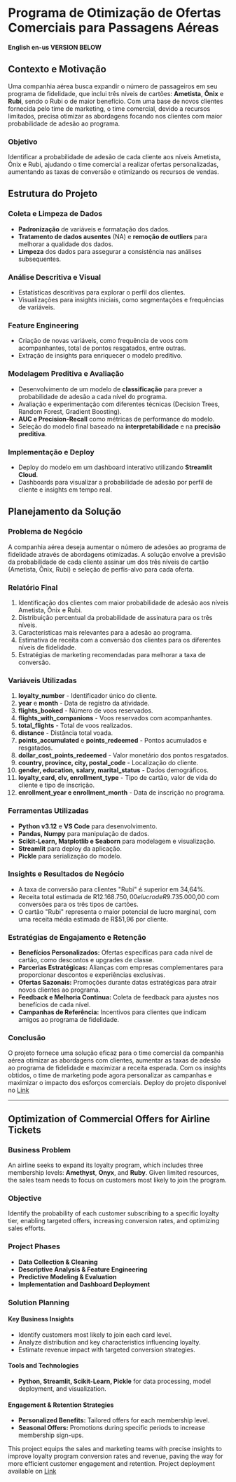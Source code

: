 # Programa de Otimização de Ofertas Comerciais para Passagens Aéreas
**English en-us VERSION BELOW**

## Contexto e Motivação
Uma companhia aérea busca expandir o número de passageiros em seu programa de fidelidade, que inclui três níveis de cartões: **Ametista**, **Ônix** e **Rubi**, sendo o Rubi o de maior benefício. Com uma base de novos clientes fornecida pelo time de marketing, o time comercial, devido a recursos limitados, precisa otimizar as abordagens focando nos clientes com maior probabilidade de adesão ao programa.

### Objetivo
Identificar a probabilidade de adesão de cada cliente aos níveis Ametista, Ônix e Rubi, ajudando o time comercial a realizar ofertas personalizadas, aumentando as taxas de conversão e otimizando os recursos de vendas.

## Estrutura do Projeto

### Coleta e Limpeza de Dados
- **Padronização** de variáveis e formatação dos dados.
- **Tratamento de dados ausentes** (NA) e **remoção de outliers** para melhorar a qualidade dos dados.
- **Limpeza** dos dados para assegurar a consistência nas análises subsequentes.

### Análise Descritiva e Visual
- Estatísticas descritivas para explorar o perfil dos clientes.
- Visualizações para insights iniciais, como segmentações e frequências de variáveis.

### Feature Engineering
- Criação de novas variáveis, como frequência de voos com acompanhantes, total de pontos resgatados, entre outras.
- Extração de insights para enriquecer o modelo preditivo.

### Modelagem Preditiva e Avaliação
- Desenvolvimento de um modelo de **classificação** para prever a probabilidade de adesão a cada nível do programa.
- Avaliação e experimentação com diferentes técnicas (Decision Trees, Random Forest, Gradient Boosting).
- **AUC e Precision-Recall** como métricas de performance do modelo.
- Seleção do modelo final baseado na **interpretabilidade** e na **precisão preditiva**.

### Implementação e Deploy
- Deploy do modelo em um dashboard interativo utilizando **Streamlit Cloud**.
- Dashboards para visualizar a probabilidade de adesão por perfil de cliente e insights em tempo real.

## Planejamento da Solução

### Problema de Negócio
A companhia aérea deseja aumentar o número de adesões ao programa de fidelidade através de abordagens otimizadas. A solução envolve a previsão da probabilidade de cada cliente assinar um dos três níveis de cartão (Ametista, Ônix, Rubi) e seleção de perfis-alvo para cada oferta.

### Relatório Final
1. Identificação dos clientes com maior probabilidade de adesão aos níveis Ametista, Ônix e Rubi.
2. Distribuição percentual da probabilidade de assinatura para os três níveis.
3. Características mais relevantes para a adesão ao programa.
4. Estimativa de receita com a conversão dos clientes para os diferentes níveis de fidelidade.
5. Estratégias de marketing recomendadas para melhorar a taxa de conversão.

### Variáveis Utilizadas
1. **loyalty_number** - Identificador único do cliente.
2. **year** e **month** - Data de registro da atividade.
3. **flights_booked** - Número de voos reservados.
4. **flights_with_companions** - Voos reservados com acompanhantes.
5. **total_flights** - Total de voos realizados.
6. **distance** - Distância total voada.
7. **points_accumulated** e **points_redeemed** - Pontos acumulados e resgatados.
8. **dollar_cost_points_redeemed** - Valor monetário dos pontos resgatados.
9. **country, province, city, postal_code** - Localização do cliente.
10. **gender, education, salary, marital_status** - Dados demográficos.
11. **loyalty_card, clv, enrollment_type** - Tipo de cartão, valor de vida do cliente e tipo de inscrição.
12. **enrollment_year e enrollment_month** - Data de inscrição no programa.

### Ferramentas Utilizadas
- **Python v3.12** e **VS Code** para desenvolvimento.
- **Pandas, Numpy** para manipulação de dados.
- **Scikit-Learn, Matplotlib e Seaborn** para modelagem e visualização.
- **Streamlit** para deploy da aplicação.
- **Pickle** para serialização do modelo.

### Insights e Resultados de Negócio
- A taxa de conversão para clientes "Rubi" é superior em 34,64%.
- Receita total estimada de R$12.168.750,00 e lucro de R$9.735.000,00 com conversões para os três tipos de cartões.
- O cartão "Rubi" representa o maior potencial de lucro marginal, com uma receita média estimada de R$51,96 por cliente.

### Estratégias de Engajamento e Retenção
- **Benefícios Personalizados:** Ofertas específicas para cada nível de cartão, como descontos e upgrades de classe.
- **Parcerias Estratégicas:** Alianças com empresas complementares para proporcionar descontos e experiências exclusivas.
- **Ofertas Sazonais:** Promoções durante datas estratégicas para atrair novos clientes ao programa.
- **Feedback e Melhoria Contínua:** Coleta de feedback para ajustes nos benefícios de cada nível.
- **Campanhas de Referência:** Incentivos para clientes que indicam amigos ao programa de fidelidade.

### Conclusão
O projeto fornece uma solução eficaz para o time comercial da companhia aérea otimizar as abordagens com clientes, aumentar as taxas de adesão ao programa de fidelidade e maximizar a receita esperada. Com os insights obtidos, o time de marketing pode agora personalizar as campanhas e maximizar o impacto dos esforços comerciais. Deploy do projeto disponivel no [Link](https://flight-project.streamlit.app/)

---

## Optimization of Commercial Offers for Airline Tickets

### Business Problem
An airline seeks to expand its loyalty program, which includes three membership levels: **Amethyst**, **Onyx**, and **Ruby**. Given limited resources, the sales team needs to focus on customers most likely to join the program.

### Objective
Identify the probability of each customer subscribing to a specific loyalty tier, enabling targeted offers, increasing conversion rates, and optimizing sales efforts.

### Project Phases
- **Data Collection & Cleaning**
- **Descriptive Analysis & Feature Engineering**
- **Predictive Modeling & Evaluation**
- **Implementation and Dashboard Deployment**

### Solution Planning
#### Key Business Insights
- Identify customers most likely to join each card level.
- Analyze distribution and key characteristics influencing loyalty.
- Estimate revenue impact with targeted conversion strategies.

#### Tools and Technologies
- **Python, Streamlit, Scikit-Learn, Pickle** for data processing, model deployment, and visualization.

#### Engagement & Retention Strategies
- **Personalized Benefits:** Tailored offers for each membership level.
- **Seasonal Offers:** Promotions during specific periods to increase membership sign-ups.

This project equips the sales and marketing teams with precise insights to improve loyalty program conversion rates and revenue, paving the way for more efficient customer engagement and retention. Project deployment available on [Link](https://flight-project.streamlit.app/)
